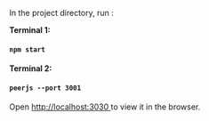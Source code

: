 

In the project directory, run :

**Terminal 1:**  
#### `npm start`    




**Terminal 2:**  
#### `peerjs --port 3001`     
  
  
  
Open [ http://localhost:3030 ](http://localhost:3030) to view it in the browser.
